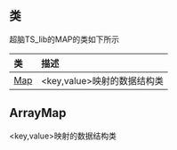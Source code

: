 ## 类
超脑TS_lib的MAP的类如下所示

| 类                                                                                        | 描述                                                 |
| :------------------------------------------------------------------------------------------| :----------------------------------------------------|
| [Map](docs-cn/ts-lib/04-lib-map#Map)                          |<key,value>映射的数据结构类                             |

## ArrayMap
<key,value>映射的数据结构类

